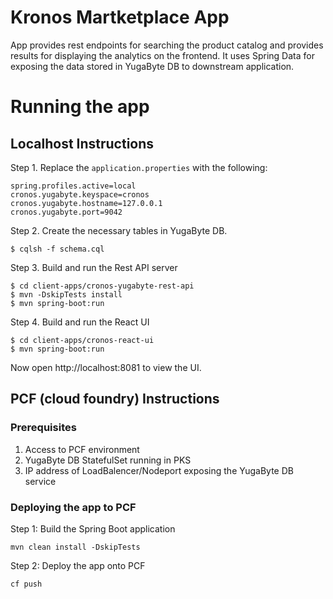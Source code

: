 # Kronos Martketplace App

App provides rest endpoints for searching the product catalog and provides results for displaying the analytics on the frontend. It uses Spring Data for exposing the data stored in YugaByte DB to downstream application. 

# Running the app

## Localhost Instructions

Step 1. Replace the `application.properties` with the following:

```
spring.profiles.active=local
cronos.yugabyte.keyspace=cronos
cronos.yugabyte.hostname=127.0.0.1
cronos.yugabyte.port=9042
```

Step 2. Create the necessary tables in YugaByte DB.

```
$ cqlsh -f schema.cql
```

Step 3. Build and run the Rest API server

```
$ cd client-apps/cronos-yugabyte-rest-api
$ mvn -DskipTests install
$ mvn spring-boot:run
```

Step 4. Build and run the React UI

```
$ cd client-apps/cronos-react-ui
$ mvn spring-boot:run
```

Now open http://localhost:8081 to view the UI.

## PCF (cloud foundry) Instructions

### Prerequisites

1. Access to PCF environment
2. YugaByte DB StatefulSet running in PKS
3. IP address of LoadBalencer/Nodeport exposing the YugaByte DB service

### Deploying the app to PCF

Step 1: Build the Spring Boot application 

```
mvn clean install -DskipTests
```

Step 2: Deploy the app onto PCF

```
cf push
```

